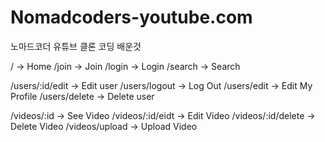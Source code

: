 # Nomadcoders-youtube.com
노마드코더 유튜브 클론 코딩 배운것

/ -> Home
/join -> Join
/login -> Login
/search -> Search


/users/:id/edit -> Edit user
/users/logout -> Log Out
/users/edit -> Edit My Profile
/users/delete -> Delete user

/videos/:id -> See Video
/videos/:id/eidt  -> Edit Video
/videos/:id/delete -> Delete Video
/videos/upload -> Upload Video
